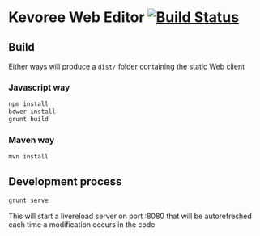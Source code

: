 # Kevoree Web Editor [![Build Status](https://drone.io/github.com/kevoree/kevoree-web-editor/status.png)](https://drone.io/github.com/kevoree/kevoree-web-editor/latest)


## Build
Either ways will produce a `dist/` folder containing the static Web client  

### Javascript way
```sh
npm install
bower install
grunt build
```

### Maven way
```sh
mvn install
```

## Development process
```sh
grunt serve
```
This will start a livereload server on port :8080 that will be autorefreshed each time a modification occurs in the code
